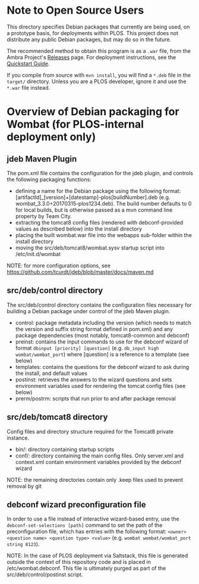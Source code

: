 # Note to Open Source Users #

This directory specifies Debian packages that currently are being used, on a
prototype basis, for deployments within PLOS. This project does not distribute
any public Debian packages, but may do so in the future.

The recommended method to obtain this program is as a `.war` file, from the
Ambra Project's [Releases][release] page. For deployment instructions, see the
[Quickstart Guide][quickstart].

  [release]:    https://plos.github.io/ambraproject/Releases.html
  [quickstart]: https://plos.github.io/ambraproject/Quickstart-Guide.html

If you compile from source with `mvn install`, you will find a `*.deb` file in
the `target/` directory. Unless you are a PLOS developer, ignore it and use the
`*.war` file instead.


# Overview of Debian packaging for Wombat (for PLOS-internal deployment only) #

## jdeb Maven Plugin ##

The pom.xml file contains the configuration for the jdeb plugin, and controls the following packaging functions:
* defining a name for the Debian package using the following format: [artifactId]_[version]+[datestamp]-plos[buildNumber].deb
  (e.g. wombat_3.3.0+20170315-plos1234.deb). The build number defaults to 0 for local builds, but is otherwise passed as a mvn
  command line property by Team City.
* extracting the tomcat8 config files (rendered with debconf-provided values as described below) into the install directory
* placing the built wombat.war file into the webapps sub-folder within the install directory
* moving the src/deb/tomcat8/wombat.sysv startup script into /etc/init.d/wombat

NOTE: for more configuration options, see https://github.com/tcurdt/jdeb/blob/master/docs/maven.md

## src/deb/control directory ##

The src/deb/control directory contains the configuration files necessary for building a Debian package under
control of the jdeb Maven plugin.
* control:      package metadata including the version (which needs to match the version and suffix string format defined
                in pom.xml) and any package dependencies (most notably, tomcat8-common and debconf)
* preinst:      contains the input commands to use for the debconf wizard of format `dbinput [priority] [question]`
                (e.g. `db_input high wombat/wombat_port`) where [question] is a reference to a template (see below)
* templates:    contains the questions for the debconf wizard to ask during the install, and default values
* postinst:     retrieves the answers to the wizard questions and sets environment variables used for rendering the
                tomcat config files (see below)
* prerm/postrm: scripts that run prior to and after package removal


## src/deb/tomcat8 directory ##

Config files and directory structure required for the Tomcat8 private instance.
* bin/:         directory containing startup scripts
* conf/:        directory containing the main config files. Only server.xml and context.xml contain environment
                variables provided by the debconf wizard

NOTE: the remaining directories contain only .keep files used to prevent removal by git

## debconf wizard preconfiguration file ##

In order to use a file instead of interactive wizard-based entry, use the `debconf-set-selections [path]` command to set
the path of the preconfiguration file, which has entries with the following format:
`<owner> <question name> <question type> <value>` (e.g. `wombat wombat/wombat_port	string 8123`).

NOTE: In the case of PLOS deployment via Saltstack, this file is generated outside the context of this repository code
      and is placed in /etc/wombat.debconf. This file is ultimately purged as part of the src/deb/control/postinst script.
